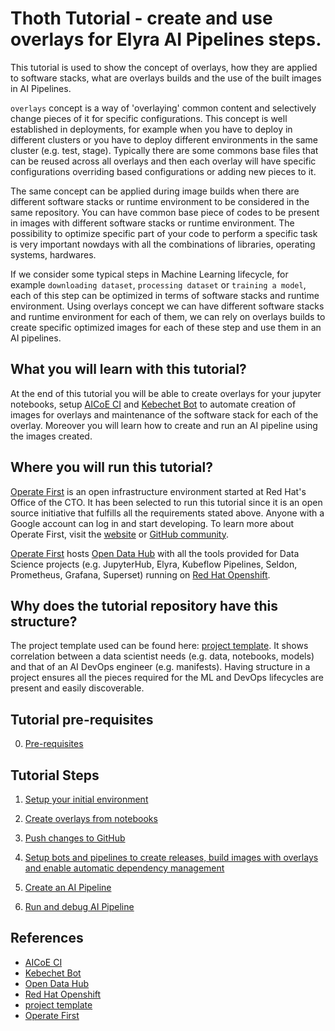 # Thoth Tutorial - create and use overlays for Elyra AI Pipelines steps.

This tutorial is used to show the concept of overlays, how they are applied to software stacks, what are overlays builds and the use of the built images in AI Pipelines.

`overlays` concept is a way of 'overlaying' common content and selectively change pieces of it for specific configurations. This concept is well established in deployments, for example when you have to deploy in different clusters or you have to deploy different environments in the same cluster (e.g. test, stage). Typically there are some commons base files that can be reused across all overlays and then each overlay will have specific configurations overriding based configurations or adding new pieces to it.

The same concept can be applied during image builds when there are different software stacks or runtime environment to be considered in the same repository. You can have common base piece of codes to be present in images with different software stacks or runtime environment.
The possibility to optimize specific part of your code to perform a specific task is very important nowdays with all the combinations of libraries, operating systems, hardwares.

If we consider some typical steps in Machine Learning lifecycle, for example `downloading dataset`, `processing dataset` or `training a model`, each of this step can be optimized in terms of software stacks and runtime environment. Using overlays concept we can have different software stacks and runtime environment for each of them, we can rely on overlays builds to create specific optimized images for each of these step and use them in an AI pipelines.


## What you will learn with this tutorial?

At the end of this tutorial you will be able to create overlays for your jupyter notebooks, setup [AICoE CI][1] and [Kebechet Bot][2] to automate creation of images for overlays and maintenance of the software stack for each of the overlay. Moreover you will learn how to create and run an AI pipeline using the images created.


## Where you will run this tutorial?

[Operate First][6] is an open infrastructure environment started at Red Hat's Office of the CTO. It has been selected to run this tutorial since it is an open source initiative that fulfills all the requirements stated above. Anyone with a Google account can log in and start developing. To learn more about Operate First, visit the [website](https://www.operate-first.cloud/) or [GitHub community](https://github.com/operate-first).

[Operate First][6] hosts [Open Data Hub][3] with all the tools provided for Data Science projects (e.g. JupyterHub, Elyra, Kubeflow Pipelines, Seldon, Prometheus, Grafana, Superset) running on [Red Hat Openshift][4].


## Why does the tutorial repository have this structure?

The project template used can be found here: [project template][1]. It shows correlation between a data scientist needs (e.g. data, notebooks, models) and that of an AI DevOps engineer (e.g. manifests). Having structure in a project ensures all the pieces required for the ML and DevOps lifecycles are present and easily discoverable.


## Tutorial pre-requisites

0. [Pre-requisites](./docs/source/pre-requisite.md)

## Tutorial Steps

1. [Setup your initial environment](./docs/source/setup-initial-environment.md)

2. [Create overlays from notebooks](./docs/source/create-overlays-from-notebook.md)

3. [Push changes to GitHub](./docs/source/push-changes.md)

4. [Setup bots and pipelines to create releases, build images with overlays and enable automatic dependency management](./docs/source/thoth-aicoe-services.md)

5. [Create an AI Pipeline](./docs/source/create-ai-pipeline.md)

6. [Run and debug AI Pipeline](./docs/source/run-ai-pipeline.md)


## References

* [AICoE CI][1]
* [Kebechet Bot][2]
* [Open Data Hub][3]
* [Red Hat Openshift][4]
* [project template][5]
* [Operate First][6]

[1]: https://github.com/AICoE/aicoe-ci
[2]: https://github.com/marketplace/khebhut
[3]: https://opendatahub.io/
[4]: https://www.openshift.com/
[5]: https://github.com/aicoe-aiops/project-template
[6]: https://www.operate-first.cloud/
